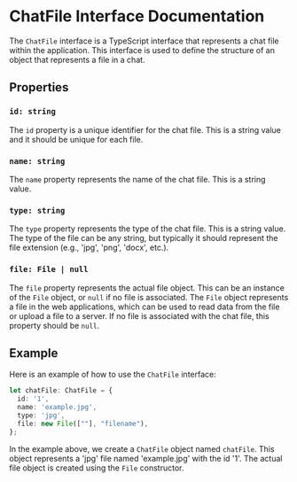 # ChatFile Interface Documentation

The `ChatFile` interface is a TypeScript interface that represents a chat file within the application. This interface is used to define the structure of an object that represents a file in a chat.

## Properties

### `id: string`

The `id` property is a unique identifier for the chat file. This is a string value and it should be unique for each file.

### `name: string`

The `name` property represents the name of the chat file. This is a string value.

### `type: string`

The `type` property represents the type of the chat file. This is a string value. The type of the file can be any string, but typically it should represent the file extension (e.g., 'jpg', 'png', 'docx', etc.).

### `file: File | null`

The `file` property represents the actual file object. This can be an instance of the `File` object, or `null` if no file is associated. The `File` object represents a file in the web applications, which can be used to read data from the file or upload a file to a server. If no file is associated with the chat file, this property should be `null`.

## Example

Here is an example of how to use the `ChatFile` interface:

```typescript
let chatFile: ChatFile = {
  id: '1',
  name: 'example.jpg',
  type: 'jpg',
  file: new File([""], "filename"),
};
```

In the example above, we create a `ChatFile` object named `chatFile`. This object represents a 'jpg' file named 'example.jpg' with the id '1'. The actual file object is created using the `File` constructor.